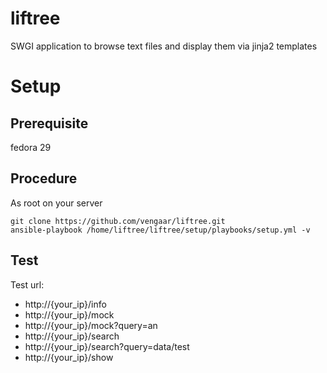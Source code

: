 # liftree
SWGI application to browse text files and display them via jinja2 templates

# Setup

## Prerequisite

fedora 29

## Procedure
As root on your server

~~~~
git clone https://github.com/vengaar/liftree.git
ansible-playbook /home/liftree/liftree/setup/playbooks/setup.yml -v
~~~~

## Test
Test url:

* http://{your_ip}/info
* http://{your_ip}/mock
* http://{your_ip}/mock?query=an
* http://{your_ip}/search
* http://{your_ip}/search?query=data/test
* http://{your_ip}/show
